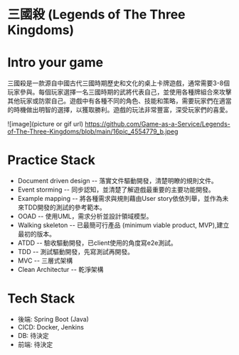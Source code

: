 
# 三國殺 (Legends of The Three Kingdoms)
# Intro your game
三國殺是一款源自中國古代三國時期歷史和文化的桌上卡牌遊戲，通常需要3-8個玩家參與。每個玩家選擇一名三國時期的武將代表自己，並使用各種牌組合來攻擊其他玩家或防禦自己。遊戲中有各種不同的角色、技能和策略，需要玩家們在適當的時機做出明智的選擇，以獲取勝利。遊戲的玩法非常豐富，深受玩家們的喜愛。

![image](picture or gif url)
https://github.com/Game-as-a-Service/Legends-of-The-Three-Kingdoms/blob/main/16pic_4554779_b.jpeg

# Practice Stack
- Document driven design -- 落實文件驅動開發，清楚明瞭的規則文件。
- Event storming -- 同步認知，並清楚了解遊戲最重要的主要功能開發。
- Example mapping -- 將各種需求與規則藉由User story依依列舉，並作為未來TDD開發的測試的參考範本。
- OOAD -- 使用UML，需求分析並設計領域模型。
- Walking skeleton -- 已最簡可行產品 (minimum viable product, MVP),建立最初的版本。
- ATDD -- 驗收驅動開發，已client使用的角度寫e2e測試。
- TDD -- 測試驅動開發，先寫測試再開發。
- MVC -- 三層式架構
 - Clean Architectur -- 乾淨架構
   
# Tech Stack
- 後端: Spring Boot (Java)
- CICD: Docker, Jenkins
- DB: 待決定
- 前端: 待決定
   
